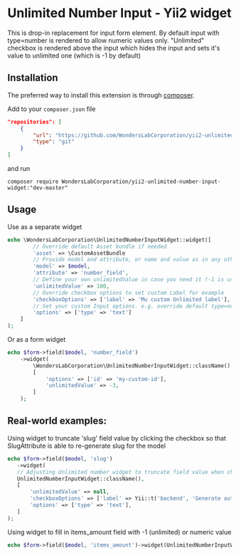 Unlimited Number Input - Yii2 widget
====================================
This is drop-in replacement for input form element. By default input with type=number is rendered to allow numeric values only.
"Unlimited" checkbox is rendered above the input which hides the input and sets it's value to unlimited one (which is -1 by default)

Installation
------------
The preferred way to install this extension is through [composer](http://getcomposer.org/download/).

Add to your `composer.json` file

```json
"repositories": [
    {
        "url": "https://github.com/WondersLabCorporation/yii2-unlimited-number-input-widget.git",
        "type": "git"
    }
]
```
and run

```
composer require WondersLabCorporation/yii2-unlimited-number-input-widget:"dev-master"
```


Usage
------------

Use as a separate widget
```php
echo \WondersLabCorporation\UnlimitedNumberInputWidget::widget([
        // Override default Asset bundle if needed
        'asset' => \CustomAssetBundle
        // Provide model and attribute, or name and value as in any other Input Widget
        'model' => $model,
        'attribute' => 'number_field',
        // Define your own unlimitedValue in case you need it (-1 is used by default)
        'unlimitedValue' => 100,
        // Override checkbox options to set custom Label for example
        'checkboxOptions' => ['label' => 'Mu custom Unlimited label'],
        // Set your custom Input options. e.g. override default type=number
        'options' => ['type' => 'text']
    ]
);
```

Or as a form widget
```php
echo $form->field($model, 'number_field')
    ->widget(
        \WondersLabCorporation\UnlimitedNumberInputWidget::className(),
        [
            'options' => ['id' => 'my-custom-id'],
            'unlimitedValue' => -3,
        ]
    );
```

Real-world examples:
------------

Using widget to truncate 'slug' field value by clicking the checkbox so that SlugAttribute is able to re-generate slug for the model

```php
echo $form->field($model, 'slug')
   ->widget(
   // Adjusting Unlimited number widget to truncate field value when checkbox is checked
   UnlimitedNumberInputWidget::className(),
   [
       'unlimitedValue' => null,
       'checkboxOptions' => ['label' => Yii::t('backend', 'Generate automatically')],
       'options' => ['type' => 'text'],
   ]
);
```

Using widget to fill in items_amount field with -1 (unlimited) or numeric value

```php
echo $form->field($model, 'items_amount')->widget(UnlimitedNumberInputWidget::className());
```